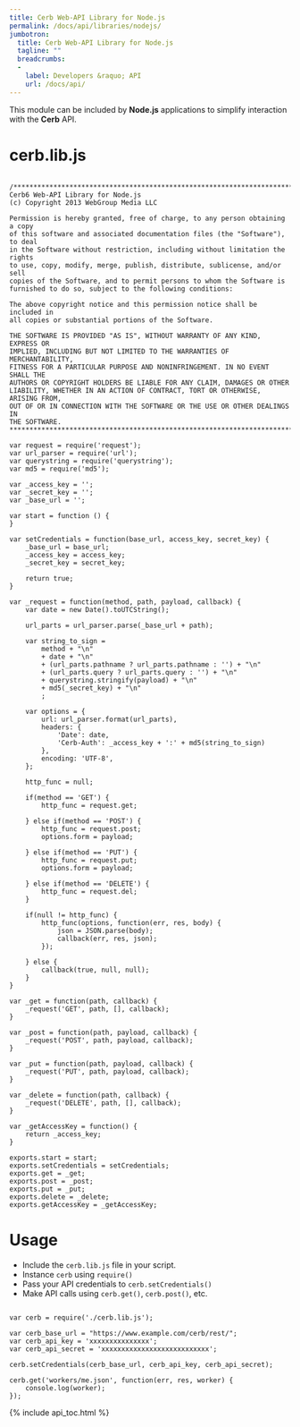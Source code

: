 ```yaml
---
title: Cerb Web-API Library for Node.js
permalink: /docs/api/libraries/nodejs/
jumbotron:
  title: Cerb Web-API Library for Node.js
  tagline: ""
  breadcrumbs:
  -
    label: Developers &raquo; API
    url: /docs/api/
---
```


This module can be included by **Node.js** applications to simplify interaction with the **Cerb** API.

# cerb.lib.js

<pre>
<code class="language-javascript">
/***********************************************************************
Cerb6 Web-API Library for Node.js
(c) Copyright 2013 WebGroup Media LLC

Permission is hereby granted, free of charge, to any person obtaining a copy
of this software and associated documentation files (the "Software"), to deal
in the Software without restriction, including without limitation the rights
to use, copy, modify, merge, publish, distribute, sublicense, and/or sell
copies of the Software, and to permit persons to whom the Software is
furnished to do so, subject to the following conditions:

The above copyright notice and this permission notice shall be included in
all copies or substantial portions of the Software.

THE SOFTWARE IS PROVIDED "AS IS", WITHOUT WARRANTY OF ANY KIND, EXPRESS OR
IMPLIED, INCLUDING BUT NOT LIMITED TO THE WARRANTIES OF MERCHANTABILITY,
FITNESS FOR A PARTICULAR PURPOSE AND NONINFRINGEMENT. IN NO EVENT SHALL THE
AUTHORS OR COPYRIGHT HOLDERS BE LIABLE FOR ANY CLAIM, DAMAGES OR OTHER
LIABILITY, WHETHER IN AN ACTION OF CONTRACT, TORT OR OTHERWISE, ARISING FROM,
OUT OF OR IN CONNECTION WITH THE SOFTWARE OR THE USE OR OTHER DEALINGS IN
THE SOFTWARE.
***********************************************************************/

var request = require('request');
var url_parser = require('url');
var querystring = require('querystring');
var md5 = require('md5');

var _access_key = '';
var _secret_key = '';
var _base_url = '';

var start = function () {
}

var setCredentials = function(base_url, access_key, secret_key) {
	_base_url = base_url;
	_access_key = access_key;
	_secret_key = secret_key;

	return true;
}

var _request = function(method, path, payload, callback) {
	var date = new Date().toUTCString();

	url_parts = url_parser.parse(_base_url + path);

	var string_to_sign = 
		method + "\n" 
		+ date + "\n" 
		+ (url_parts.pathname ? url_parts.pathname : '') + "\n" 
		+ (url_parts.query ? url_parts.query : '') + "\n" 
		+ querystring.stringify(payload) + "\n" 
		+ md5(_secret_key) + "\n"
		;

	var options = {
		url: url_parser.format(url_parts),
		headers: {
			'Date': date,
			'Cerb-Auth': _access_key + ':' + md5(string_to_sign)
		},
		encoding: 'UTF-8',
	};

	http_func = null;

	if(method == 'GET') {
		http_func = request.get;

	} else if(method == 'POST') {
		http_func = request.post;
		options.form = payload;

	} else if(method == 'PUT') {
		http_func = request.put;
		options.form = payload;

	} else if(method == 'DELETE') {
		http_func = request.del;
	}

	if(null != http_func) {
		http_func(options, function(err, res, body) {
			json = JSON.parse(body);
			callback(err, res, json);
		});

	} else {
		callback(true, null, null);
	}
}

var _get = function(path, callback) {
	_request('GET', path, [], callback);
}

var _post = function(path, payload, callback) {
	_request('POST', path, payload, callback);
}

var _put = function(path, payload, callback) {
	_request('PUT', path, payload, callback);
}

var _delete = function(path, callback) {
	_request('DELETE', path, [], callback);
}

var _getAccessKey = function() {
	return _access_key;
}

exports.start = start;
exports.setCredentials = setCredentials;
exports.get = _get;
exports.post = _post;
exports.put = _put;
exports.delete = _delete;
exports.getAccessKey = _getAccessKey;</code>
</pre>

Usage
=====

* Include the `cerb.lib.js` file in your script.
* Instance `cerb` using `require()` 
* Pass your API credentials to `cerb.setCredentials()`
* Make API calls using `cerb.get()`, `cerb.post()`, etc.

<pre>
<code class="language-javascript">
var cerb = require('./cerb.lib.js');

var cerb_base_url = "https://www.example.com/cerb/rest/";
var cerb_api_key = 'xxxxxxxxxxxxxxx';
var cerb_api_secret = 'xxxxxxxxxxxxxxxxxxxxxxxxxxx';

cerb.setCredentials(cerb_base_url, cerb_api_key, cerb_api_secret);

cerb.get('workers/me.json', function(err, res, worker) {
    console.log(worker);
});</code>
</pre>

{% include api_toc.html %}